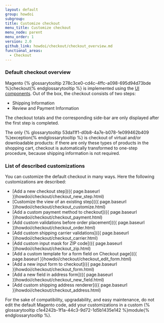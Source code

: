 ```yaml
---
layout: default
group: howdoi
subgroup:
title: Customize checkout
menu_title: Customize checkout
menu_node: parent
menu_order: 1
version: 2.0
github_link: howdoi/checkout/checkout_overview.md
functional_areas:
  - Checkout
---
```


### Default checkout overview

Magento {% glossarytooltip 278c3ce0-cd4c-4ffc-a098-695d94d73bde %}checkout{% endglossarytooltip %} is implemented using the [UI components](http://devdocs.magento.com/guides/v2.1/ui_comp_guide/bk-ui_comps.html).
Out of the box, the checkout consists of two steps:

 - Shipping Information
 - Review and Payment Information

The checkout totals and the corresponding side-bar are only displayed after the first step is completed.

The only {% glossarytooltip 53da11f1-d0b8-4a7e-b078-1e099462b409 %}exception{% endglossarytooltip %} is checkout of virtual and/or downloadable products: if there are only these  types of products in the shopping cart, checkout is automatically transformed to one-step procedure, because shipping information is not required.

### List of described customizations
You can customize the default checkout in many ways. Here the following customizations are described:

 - [Add a new checkout step]({{ page.baseurl }}howdoi/checkout/checkout_new_step.html)
 - [Customize the view of an existing step]({{ page.baseurl }}howdoi/checkout/checkout_customize.html)
 - [Add a custom payment method to checkout]({{ page.baseurl }}howdoi/checkout/checkout_payment.html)
 - [Add custom validations before order placement]({{ page.baseurl }}howdoi/checkout/checkout_order.html)
 - [Add custom shipping carrier validations]({{ page.baseurl }}howdoi/checkout/checkout_carrier.html)
 - [Add custom input mask for ZIP code]({{ page.baseurl }}howdoi/checkout/checkout_zip.html)
 - [Add a custom template for a form field on Checkout page]({{ page.baseurl }}howdoi/checkout/checkout_edit_form.html)
 - [Add a new input form to checkout]({{ page.baseurl }}howdoi/checkout/checkout_form.html)
 - [Add a new field in address form]({{ page.baseurl }}howdoi/checkout/checkout_new_field.html)
 - [Add custom shipping address renderer]({{ page.baseurl }}howdoi/checkout/checkout_address.html)

For the sake of compatibility, upgradability, and easy maintenance, do not edit the default Magento code, add your customizations in a custom {% glossarytooltip c1e4242b-1f1a-44c3-9d72-1d5b1435e142 %}module{% endglossarytooltip %}.
